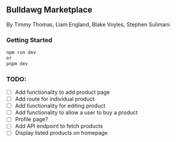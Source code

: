 ## Bulldawg Marketplace

By Timmy Thomas, Liam England, Blake Voyles, Stephen Sulimani

### Getting Started

```bash
npm run dev
or
pnpm dev
```

### TODO:

-   [ ] Add functionality to add product page
-   [ ] Add route for individual product
-   [ ] Add functionality for editing product
-   [ ] Add functionality to allow a user to buy a product
-   [ ] Profile page?
-   [ ] Add API endpoint to fetch products
-   [ ] Display listed products on homepage
